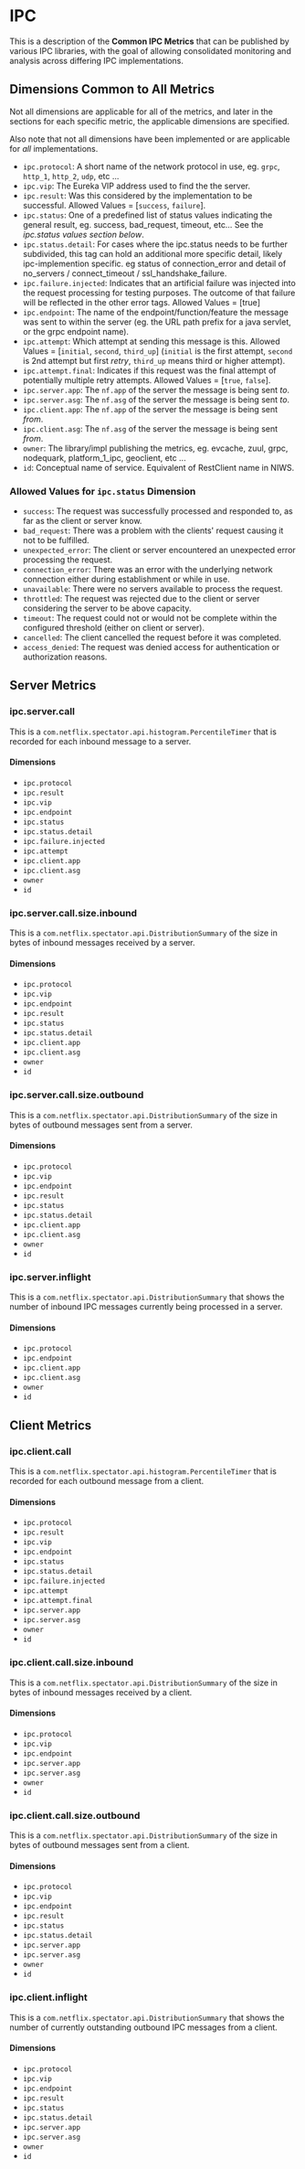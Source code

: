 # IPC

This is a description of the **Common IPC Metrics** that can be published by various IPC libraries, with the goal of allowing consolidated
monitoring and analysis across differing IPC implementations.

## Dimensions Common to All Metrics

Not all dimensions are applicable for all of the metrics, and later in the sections 
for each specific metric, the applicable dimensions are specified.

Also note that not all dimensions have been implemented or are applicable for _all_ implementations.

* `ipc.protocol`: A short name of the network protocol in use, eg. `grpc`, `http_1`, `http_2`, `udp`, etc ...
* `ipc.vip`: The Eureka VIP address used to find the the server.
* `ipc.result`: Was this considered by the implementation to be successful. Allowed Values = [`success`, `failure`].
* `ipc.status`: One of a predefined list of status values indicating the general result, eg. success, bad_request, timeout, etc… See the _ipc.status values section below_.
* `ipc.status.detail`: For cases where the ipc.status needs to be further subdivided, this tag can hold an additional more specific detail, likely ipc-implemention specific. eg status of connection_error and detail of no_servers / connect_timeout / ssl_handshake_failure.
* `ipc.failure.injected`: Indicates that an artificial failure was injected into the request processing for testing purposes. The outcome of that failure will be reflected in the other error tags. Allowed Values = [true]
* `ipc.endpoint`: The name of the endpoint/function/feature the message was sent to within the server (eg. the URL path prefix for a java servlet, or the grpc endpoint name).
* `ipc.attempt`: Which attempt at sending this message is this. Allowed Values = [`initial`, `second`, `third_up`] (`initial` is the first attempt, `second` is 2nd attempt but first *retry*, `third_up` means third or higher attempt).
* `ipc.attempt.final`: Indicates if this request was the final attempt of potentially multiple retry attempts. Allowed Values = [`true`, `false`].
* `ipc.server.app`: The `nf.app` of the server the message is being sent *to*.
* `ipc.server.asg`: The `nf.asg` of the server the message is being sent *to*.
* `ipc.client.app`: The `nf.app` of the server the message is being sent *from*.
* `ipc.client.asg`: The `nf.asg` of the server the message is being sent *from*.
* `owner`: The library/impl publishing the metrics, eg. evcache, zuul, grpc, nodequark, platform_1_ipc, geoclient, etc ...
* `id`: Conceptual name of service. Equivalent of RestClient name in NIWS.

### Allowed Values for `ipc.status` Dimension
* `success`: The request was successfully processed and responded to, as far as the client or server know.
* `bad_request`: There was a problem with the clients' request causing it not to be fulfilled.
* `unexpected_error`: The client or server encountered an unexpected error processing the request.
* `connection_error`: There was an error with the underlying network connection either during establishment or while in use.
* `unavailable`: There were no servers available to process the request.
* `throttled`: The request was rejected due to the client or server considering the server to be above capacity.
* `timeout`: The request could not or would not be complete within the configured threshold (either on client or server).
* `cancelled`: The client cancelled the request before it was completed.
* `access_denied`: The request was denied access for authentication or authorization reasons.

## Server Metrics

### ipc.server.call
This is a `com.netflix.spectator.api.histogram.PercentileTimer` that is recorded for each inbound message to a server.

#### Dimensions
* `ipc.protocol`
* `ipc.result`
* `ipc.vip`
* `ipc.endpoint`
* `ipc.status`
* `ipc.status.detail`
* `ipc.failure.injected`
* `ipc.attempt`
* `ipc.client.app`
* `ipc.client.asg`
* `owner`
* `id`

### ipc.server.call.size.inbound
This is a `com.netflix.spectator.api.DistributionSummary` of the size in bytes of inbound messages received by a server.

#### Dimensions
* `ipc.protocol`
* `ipc.vip`
* `ipc.endpoint`
* `ipc.result`
* `ipc.status`
* `ipc.status.detail`
* `ipc.client.app`
* `ipc.client.asg`
* `owner`
* `id`

### ipc.server.call.size.outbound
This is a `com.netflix.spectator.api.DistributionSummary` of the size in bytes of outbound messages sent from a server.

#### Dimensions
* `ipc.protocol`
* `ipc.vip`
* `ipc.endpoint`
* `ipc.result`
* `ipc.status`
* `ipc.status.detail`
* `ipc.client.app`
* `ipc.client.asg`
* `owner`
* `id`

### ipc.server.inflight
This is a `com.netflix.spectator.api.DistributionSummary` that shows the number of inbound IPC messages currently being processed in a server.

#### Dimensions
* `ipc.protocol`
* `ipc.endpoint`
* `ipc.client.app`
* `ipc.client.asg`
* `owner`
* `id`

## Client Metrics

### ipc.client.call
This is a `com.netflix.spectator.api.histogram.PercentileTimer` that is recorded for each outbound message from a client.

#### Dimensions
* `ipc.protocol`
* `ipc.result`
* `ipc.vip`
* `ipc.endpoint`
* `ipc.status`
* `ipc.status.detail`
* `ipc.failure.injected`
* `ipc.attempt`
* `ipc.attempt.final`
* `ipc.server.app`
* `ipc.server.asg`
* `owner`
* `id`

### ipc.client.call.size.inbound
This is a `com.netflix.spectator.api.DistributionSummary` of the size in bytes of inbound messages received by a client.

#### Dimensions
* `ipc.protocol`
* `ipc.vip`
* `ipc.endpoint`
* `ipc.server.app`
* `ipc.server.asg`
* `owner`
* `id`

### ipc.client.call.size.outbound
This is a `com.netflix.spectator.api.DistributionSummary` of the size in bytes of outbound messages sent from a client.

#### Dimensions
* `ipc.protocol`
* `ipc.vip`
* `ipc.endpoint`
* `ipc.result`
* `ipc.status`
* `ipc.status.detail`
* `ipc.server.app`
* `ipc.server.asg`
* `owner`
* `id`

### ipc.client.inflight
This is a `com.netflix.spectator.api.DistributionSummary` that shows the number of currently outstanding outbound IPC messages from a client.

#### Dimensions
* `ipc.protocol`
* `ipc.vip`
* `ipc.endpoint`
* `ipc.result`
* `ipc.status`
* `ipc.status.detail`
* `ipc.server.app`
* `ipc.server.asg`
* `owner`
* `id`